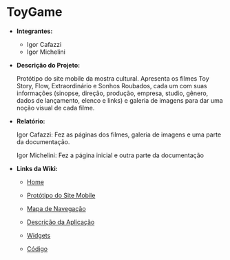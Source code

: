 # ToyGame
* **Integrantes:**
  
  - Igor Cafazzi
  - Igor Michelini

* **Descrição do Projeto:**
  
  Protótipo do site mobile da mostra cultural. Apresenta os filmes Toy Story, Flow, Extraordinário e Sonhos Roubados, cada um com suas informações (sinopse, direção, produção, empresa, studio, gênero, dados de lançamento, elenco e links) e galeria de imagens para dar uma noção visual de cada filme.


* **Relatório:**
  
  Igor Cafazzi: Fez as páginas dos filmes, galeria de imagens e uma parte da documentação.


  Igor Michelini: Fez a página inicial e outra parte da documentação


* **Links da Wiki:**

  - [Home](https://github.com/IgorCafazzi/MobileFilmes/wiki)
  
  - [Protótipo do Site Mobile](https://github.com/IgorCafazzi/MobileFilmes/wiki/Prot%C3%B3tipo-do-Site-Mobile)

  - [Mapa de Navegação](https://github.com/IgorCafazzi/MobileFilmes/wiki/Mapa-de-Navega%C3%A7%C3%A3o)

  - [Descrição da Aplicação](https://github.com/IgorCafazzi/MobileFilmes/wiki/Descri%C3%A7%C3%A3o-da-Aplica%C3%A7%C3%A3o)
    
  - [Widgets](https://github.com/IgorCafazzi/MobileFilmes/wiki/Widgets)
 
  - [Código](https://github.com/IgorCafazzi/MobileFilmes/wiki/C%C3%B3digo)
